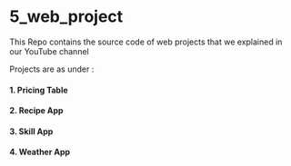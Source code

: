 # 5_web_project
This Repo contains the source code of web projects that we explained in our YouTube channel

Projects are as under :

#### 1. Pricing Table

#### 2. Recipe App

#### 3. Skill App

#### 4. Weather App
